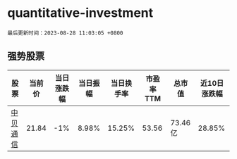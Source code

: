 # quantitative-investment

`最后更新时间：2023-08-28 11:03:05 +0800`

## 强势股票

|股票|当前价|当日涨跌幅|当日振幅|当日换手率|市盈率TTM|总市值|近10日涨跌幅|
|----|----|----|----|----|----|----|----|
|[中贝通信](https://xueqiu.com/S/SH603220)|21.84|-1%|8.98%|15.25%|53.56|73.46亿|28.85%|
